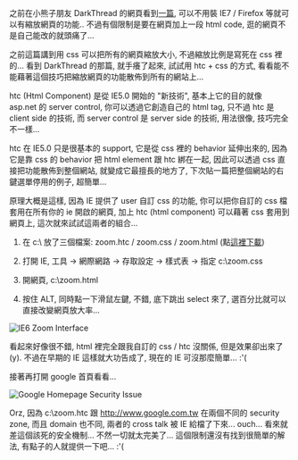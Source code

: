 之前在小熊子朋友 DarkThread 的網頁看到[一篇](http://feeds.feedburner.com/~r/Darkthread/~3/45804519/kb-ie6.html), 可以不用裝 IE7 / Firefox 等就可以有縮放網頁的功能.. 不過有個限制是要在網頁加上一段 html code, 逛的網頁不是自己能改的就頭痛了...

之前這篇講到用 css 可以把所有的網頁縮放大小, 不過縮放比例是寫死在 css 裡的... 看到 DarkThread 的那篇, 就手癢了起來, 試試用 htc + css 的方式, 看看能不能藉著這個技巧把縮放網頁的功能散佈到所有的網站上...

htc (Html Component) 是從 IE5.0 開始的 "新技術", 基本上它的目的就像 asp.net 的 server control, 你可以透過它創造自己的 html tag, 只不過 htc 是 client side 的技術, 而 server control 是 server side 的技術, 用法很像, 技巧完全不一樣...

htc 在 IE5.0 只是很基本的 support, 它是從 css 裡的 behavior 延伸出來的, 因為它是靠 css 的 behavior 把 html element 跟 htc 綁在一起, 因此可以透過 css 直接把功能散佈到整個網站, 就變成它最擅長的地方了, 下次貼一篇把整個網站的右鍵選單停用的例子, 超簡單...

原理大概是這樣, 因為 IE 提供了 user 自訂 css 的功能, 你可以把你自訂的 css 檔套用在所有你的 ie 開啟的網頁, 加上 htc (html component) 可以藉著 css 套用到網頁上, 這次就來試試這兩者的組合...

1. 在 c:\ 放了三個檔案: zoom.htc / zoom.css / zoom.html (點[這裡下載](http://www.chicken-house.net/files/chicken/zoom.zip))

2. 打開 IE, 工具 -> 網際網路 -> 存取設定 -> 樣式表 -> 指定 c:\zoom.css

3. 開網頁, c:\zoom.html

4. 按住 ALT, 同時點一下滑鼠左鍵, 不錯, 底下跳出 select 來了, 選百分比就可以直接改變網頁放大率...

![IE6 Zoom Interface](http://community.chicken-house.net/blogs/images/49b1d4940d01_14B92/23.jpg)

看起來好像很不錯, html 裡完全跟我自訂的 css / htc 沒關係, 但是效果卻出來了 (y). 不過在早期的 IE 這樣就大功告成了, 現在的 IE 可沒那麼簡單... :'(

接著再打開 google 首頁看看...

![Google Homepage Security Issue](http://community.chicken-house.net/blogs/images/49b1d4940d01_14B92/17.jpg)

Orz, 因為 c:\zoom.htc 跟 http://www.google.com.tw 在兩個不同的 security zone, 而且 domain 也不同, 兩者的 cross talk 被 IE 給檔了下來... ouch... 看來就差這個該死的安全機制... 不然一切就太完美了... 這個限制還沒有找到很簡單的解法, 有點子的人就提供一下吧... :'(